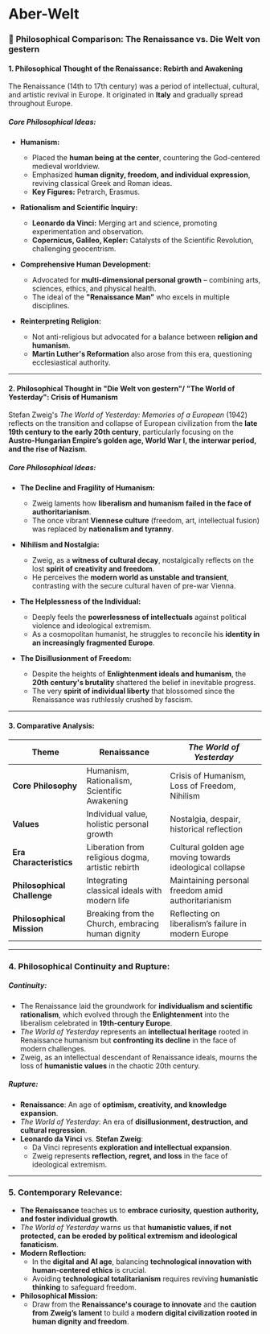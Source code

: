 # Aber-Welt
### 🌟 **Philosophical Comparison: The Renaissance vs. Die Welt von gestern**

#### **1. Philosophical Thought of the Renaissance: Rebirth and Awakening**
The Renaissance (14th to 17th century) was a period of intellectual, cultural, and artistic revival in Europe. It originated in **Italy** and gradually spread throughout Europe.

##### **Core Philosophical Ideas:**
- **Humanism:**  
  - Placed the **human being at the center**, countering the God-centered medieval worldview.  
  - Emphasized **human dignity, freedom, and individual expression**, reviving classical Greek and Roman ideas.  
  - **Key Figures:** Petrarch, Erasmus.  

- **Rationalism and Scientific Inquiry:**  
  - **Leonardo da Vinci:** Merging art and science, promoting experimentation and observation.  
  - **Copernicus, Galileo, Kepler:** Catalysts of the Scientific Revolution, challenging geocentrism.  

- **Comprehensive Human Development:**  
  - Advocated for **multi-dimensional personal growth** – combining arts, sciences, ethics, and physical health.  
  - The ideal of the **"Renaissance Man"** who excels in multiple disciplines.  

- **Reinterpreting Religion:**  
  - Not anti-religious but advocated for a balance between **religion and humanism**.  
  - **Martin Luther's Reformation** also arose from this era, questioning ecclesiastical authority.  

---

#### **2. Philosophical Thought in "Die Welt von gestern"/ "The World of Yesterday": Crisis of Humanism**
Stefan Zweig's *The World of Yesterday: Memories of a European* (1942) reflects on the transition and collapse of European civilization from the **late 19th century to the early 20th century**, particularly focusing on the **Austro-Hungarian Empire’s golden age, World War I, the interwar period, and the rise of Nazism**.

##### **Core Philosophical Ideas:**
- **The Decline and Fragility of Humanism:**  
  - Zweig laments how **liberalism and humanism failed in the face of authoritarianism**.  
  - The once vibrant **Viennese culture** (freedom, art, intellectual fusion) was replaced by **nationalism and tyranny**.  

- **Nihilism and Nostalgia:**  
  - Zweig, as a **witness of cultural decay**, nostalgically reflects on the lost **spirit of creativity and freedom**.  
  - He perceives the **modern world as unstable and transient**, contrasting with the secure cultural haven of pre-war Vienna.  

- **The Helplessness of the Individual:**  
  - Deeply feels the **powerlessness of intellectuals** against political violence and ideological extremism.  
  - As a cosmopolitan humanist, he struggles to reconcile his **identity in an increasingly fragmented Europe**.  

- **The Disillusionment of Freedom:**  
  - Despite the heights of **Enlightenment ideals and humanism**, the **20th century's brutality** shattered the belief in inevitable progress.  
  - The very **spirit of individual liberty** that blossomed since the Renaissance was ruthlessly crushed by fascism.  

---

#### **3. Comparative Analysis:**

| Theme                      | Renaissance                                | *The World of Yesterday*                            |
|---------------------------|--------------------------------------------|-----------------------------------------------------|
| **Core Philosophy**       | Humanism, Rationalism, Scientific Awakening  | Crisis of Humanism, Loss of Freedom, Nihilism         |
| **Values**                | Individual value, holistic personal growth  | Nostalgia, despair, historical reflection             |
| **Era Characteristics**   | Liberation from religious dogma, artistic rebirth | Cultural golden age moving towards ideological collapse |
| **Philosophical Challenge**| Integrating classical ideals with modern life | Maintaining personal freedom amid authoritarianism   |
| **Philosophical Mission** | Breaking from the Church, embracing human dignity | Reflecting on liberalism’s failure in modern Europe   |

---

### **4. Philosophical Continuity and Rupture:**

##### **Continuity:**
- The Renaissance laid the groundwork for **individualism and scientific rationalism**, which evolved through the **Enlightenment** into the liberalism celebrated in **19th-century Europe**.  
- *The World of Yesterday* represents an **intellectual heritage** rooted in Renaissance humanism but **confronting its decline** in the face of modern challenges.  
- Zweig, as an intellectual descendant of Renaissance ideals, mourns the loss of **humanistic values** in the chaotic 20th century.  

##### **Rupture:**
- **Renaissance**: An age of **optimism, creativity, and knowledge expansion**.  
- *The World of Yesterday*: An era of **disillusionment, destruction, and cultural regression**.  
- **Leonardo da Vinci** vs. **Stefan Zweig**:  
  - Da Vinci represents **exploration and intellectual expansion**.  
  - Zweig represents **reflection, regret, and loss** in the face of ideological extremism.  

---

### **5. Contemporary Relevance:**
- **The Renaissance** teaches us to **embrace curiosity, question authority, and foster individual growth**.  
- *The World of Yesterday* warns us that **humanistic values, if not protected, can be eroded by political extremism and ideological fanaticism**.  
- **Modern Reflection:**  
  - In the **digital and AI age**, balancing **technological innovation with human-centered ethics** is crucial.  
  - Avoiding **technological totalitarianism** requires reviving **humanistic thinking** to safeguard freedom.  
- **Philosophical Mission:**  
  - Draw from the **Renaissance's courage to innovate** and the **caution from Zweig’s lament** to build a **modern digital civilization rooted in human dignity and freedom**.
